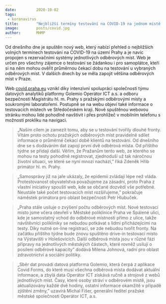 ```yaml
---
date:         2020-10-02
tags:         
 - koronavirus
title:        "Nejbližší termíny testování na COVID-19 na jednom místě. Praha spouští nový web"
image: 	      posts/covid.jpg
author:       MHMP
---
```


Od dnešního dne je spuštěn nový web, který nabízí přehled o nejbližších volných termínech testování na COVID-19 na území Prahy a je navíc propojen s rezervačními systémy jednotlivých odběrových míst. Web je určen pro všechny zájemce o testování se žádankou i pro samoplátce, kteří si na něm mohou ověřit průměrnou čekací dobu na testování u vybraných odběrových míst. V dalších dnech by se měla zapojit většina odběrových míst v Praze.

Web [covid.praha.eu](https://www.covid.praha.eu/) vznikl díky intenzivní spolupráci společnosti týmu datových analytiků platformy Golemio Operátor ICT a.s. a odboru bezpečnosti Magistrátu hl. m. Prahy s pražskými odběrovými místy a soukromými laboratořemi. Postupně se na webu objeví také informace o testovacích místech ve Středočeském kraji. Nově spuštěnou webovou stránku mohou lidé pohodlně navštívit i přes prohlížeč v mobilním telefonu s možností prokliku na navigaci.

> „Naším cílem je zamezit tomu, aby se u testování tvořily dlouhé fronty. Vítám proto ochotu pražských odběrových míst pravidelně sdílet informace o průměrné čekací době klientů na testování. Od dnešního dne se s dodáváním dat zapojí první dvě odběrová místa. Od příštího týdne se přidají další. Věřím, že Pražanům tento web, ze kterého se mohou na testy pohodlně registrovat, zjednoduší už tak náročnou životní situaci, ve které se nyní mnozí nachází,” říká Zdeněk Hřib primátor hl. m. Prahy. 

> „Samosprávy již na jaře ukázaly, že epidemii zvládají lépe než vláda. Protestovanost obyvatelstva považujeme za zásadní, proto Praha z vlastní iniciativy spouští web, kde se občané dozvědí vše potřebné. Neustále také počet testovacích  míst rozšiřujeme,” pokračuje náměstek primátora pro oblast bezpečnosti Petr Hlubuček. 

> „Praha stále usiluje o zvýšení počtu odběrových míst. Nové testovací místo jsme včera otevřeli v Městské poliklinice Praha ve Spálené ulici, kde je samostatný vchod do odběrové místnosti přímo z ulice, takže návštěvníci polikliniky se nebudou potkávat s lidmi přicházejícími na testy. Díky nutné on-line registraci, se zde nebudou tvořit fronty. Na začátku příštího týdne bude znovu spuštěno drive-in testovací místo na Výstavišti v Holešovicích.  Další odběrová místa jsou v různé fázi přípravy na jednotlivých městských částech, které rovněž usilují o posílení odběrové kapacity” dodává Milena Johnová, radní pro oblast zdravotnictví a sociální politiky.

> „Sběr dat provádí datová platforma Golemio, která čerpá z aplikace Covid Forms, do které musí všechna odběrová místa dodávat aktuální informace, a zbylá data Operátor ICT získává ručně a strojově z webů jednotlivých míst. Časy, které osoby stráví v odběrovém místě, jsou aktualizovány každé dvě hodiny, ostatní informace okamžitě v případě zjištění změny,” uzavírá Michal Fišer, generální ředitel pražské městské společnosti Operátor ICT, a.s. 
